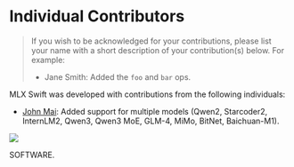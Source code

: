 # Individual Contributors

> If you wish to be acknowledged for your contributions, please list your name
> with a short description of your contribution(s) below. For example:
> - Jane Smith: Added the `foo` and `bar` ops.

MLX Swift was developed with contributions from the following individuals:

- [John Mai](https://github.com/johnmai-dev): Added support for multiple models (Qwen2, Starcoder2, InternLM2, Qwen3, Qwen3 MoE, GLM-4, MiMo, BitNet, Baichuan-M1).


<a href="https://github.com/ml-explore/mlx-swift-examples/graphs/contributors">
  <img class="dark-light" src="https://contrib.rocks/image?repo=ml-explore/mlx-swift-examples&anon=0&columns=20&max=100&r=true" />
</a>


SOFTWARE.


